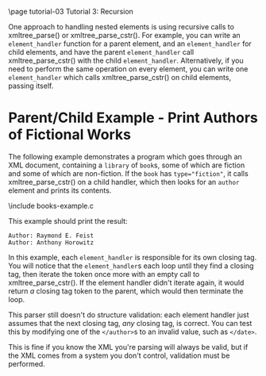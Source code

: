 \page tutorial-03 Tutorial 3: Recursion

One approach to handling nested elements is using recursive calls to xmltree_parse() or xmltree_parse_cstr(). For example, you can write an `element_handler` function for a parent element, and an `element_handler` for child elements, and have the parent `element_handler` call xmltree_parse_cstr() with the child `element_handler`. Alternatively, if you need to perform the same operation on every element, you can write one `element_handler` which calls xmltree_parse_cstr() on child elements, passing itself.

# Parent/Child Example - Print Authors of Fictional Works

The following example demonstrates a program which goes through an XML document, containing a `library` of `book`s, some of which are fiction and some of which are non-fiction. If the `book` has `type="fiction"`, it calls xmltree_parse_cstr() on a child handler, which then looks for an `author` element and prints its contents.

\include books-example.c

This example should print the result:

```
Author: Raymond E. Feist
Author: Anthony Horowitz
```

In this example, each `element_handler` is responsible for its own closing tag. You will notice that the `element_handler`s each loop until they find a closing tag, then iterate the token once more with an empty call to xmltree_parse_cstr(). If the element handler didn't iterate again, it would return _a_ closing tag token to the parent, which would then terminate the loop.

This parser still doesn't do structure validation: each element handler just assumes that the next closing tag, _any_ closing tag, is correct. You can test this by modifying one of the `</author>`s to an invalid value, such as `</date>`.

This is fine if you know the XML you're parsing will always be valid, but if the XML comes from a system you don't control, validation must be performed.
